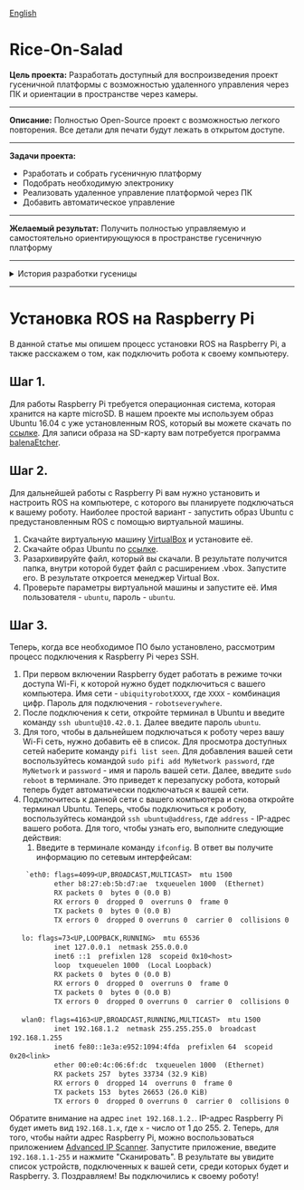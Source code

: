 [English](README_EN.md)
# Rice-On-Salad
**Цель проекта:**
    Разработать доступный для воспроизведения проект гусеничной платформы с возможностью удаленного управления через ПК и ориентации в пространстве через камеры.
****
**Описание:**
    Полностью Open-Source проект с возможностью легкого повторения. Все детали для печати будут лежать в открытом доступе. 
****
**Задачи проекта:**
 - Рзработать и собрать гусеничную платформу
 - Подобрать необходимую электронику
 - Реализовать удаленное управление платформой через ПК
 - Добавить автоматическое управление
****
**Желаемый результат:**
    Получить полностью управляемую и самостоятельно ориентирующуюся в пространстве гусеничную платформу
***
<details>
    <summary>История разработки гусеницы</summary>
    <p>Начальная задача: придумать оптимальные гусеницы для робоплатформы.</p>
    <p>Основные параметры: ширина гусеницы, расстояние между центрами вращения траков.</p>
    <p>Если касаемо ширины трака все было довольно однозначно: берем среднее соотношение ширины траков и корпуса у вездеходов средней весовой категории, что составило 0.67 (сумма ширины траков к ширине корпуса без учета траков), то есть при заданной ширине 150 мм ширина каждого трака составила 50 мм.</p>
    <p>Длина трака подбиралась под диаметр ведущего колеса, в чем очень помог Советский учебник по расчету гусеничных шасси. (“Расчет и конструирование гусеничных машин Н.А. Носова издательство “Машиностроение” Ленинград 1972”)</p>
    <p>После определения параметров пришло время определиться с зацеплением.</p>
    <p>В первом прототипе использовалось захождение 2 в 3 ушка, однако от этого было решено отказаться из-за большого масштаба и недостаточного разрешения FDM 3D печати.</p>
    <p>Вторым прототипом было зацепление 1 в 2 ушка, которое и было выбрано для дальнейшей работы. </p>
    <p>Кроме того, был переработан паз для зацепления с ведущим катком. </p>
    <p>Для первой версии были использованы квадратные окна, повторяющие профиль зуба в серединном сечении, которые не обеспечивали достаточного захождения зацепного зуба на колесе в трак, а так же обеспечивали слишком малый контакт зацепления, что могло привести к прокручиванию и разуванию гусеницы.</p>
    <p>Для второго прототипа были выбраны торчащие по бокам гусеницы штыри, которые размещались в полость между зубцами колеса, что обеспечивает отличный контакт и хорошее вхождение в зацепление. Таким образом, 2 версия уже является хорошим траком из-за легкости, прочности, воспроизводимости на FDM принтере и зацепляемости проволкой от 0.8 до 1.2 мм в диаметре.</p>
    <p>К 3-м тракам 2-й версии было напечатано 24 трака 3-й версии для оценки соединений на большом количестве траков, а так же ощей гибкости и упругости гусеничного полотна.</p>
    <p>Дальнейшие изменения трака лишь вносили небольшие коррективы. Третий прототип немногим отличается от второго. Было добавлено 2 отверстия в траке, которые в дальнейшем позволят дооснащать гусеничное полотно различными грунтозацепами, повышая приспособленность гусеницы под различные условия без необходимости изготовления новой.</p>
    <p>Четвертой и финальной версией был закрыт вопрос с препятствованием разуванию и оптимальному взаимодействию с опорными катками. Было добавлено два зуба толщиной по 1.5 мм на расстоянии 19 мм, что при печати из PETG пластика обеспечивает достаточную прочность для сопротивления к поперечным нагрузкам и размещению и прокатыванию между ними опорного катка шириной 18.8 мм.</p>
    
![Prototype 1](images/proto-1.jpg)
![Prototype 2&3](images/proto-2-3.jpg)
![Prototype 4](images/proto-4.jpg)
</details>

***
# Установка ROS на Raspberry Pi
В данной статье мы опишем процесс установки ROS на Raspberry Pi, а также расскажем о том, как подключить робота к своему компьютеру.

## Шаг 1.
Для работы Raspberry Pi требуется операционная система, которая хранится на карте microSD. В нашем проекте мы используем образ Ubuntu 16.04 с уже установленным ROS, который вы можете скачать по [ссылке](https://downloads.ubiquityrobotics.com/pi.html). Для записи образа на SD-карту вам потребуется программа [balenaEtcher](https://www.balena.io/etcher/).

## Шаг 2.
Для дальнейшей работы с Raspberry Pi вам нужно установить и настроить ROS на компьютере, с которого вы планируете подключаться к вашему роботу. Наиболее простой вариант - запустить образ Ubuntu с предустановленным ROS с помощью виртуальной машины.
1. Скачайте виртуальную машину [VirtualBox](https://www.virtualbox.org/wiki/Downloads) и установите её.
2. Скачайте образ Ubuntu по [ссылке](https://downloads.ubiquityrobotics.com/vm.html).
3. Разархивируйте файл, который вы скачали. В результате получится папка, внутри которой будет файл с расширением .vbox. Запустите его. В результате откроется менеджер Virtual Box.
4. Проверьте параметры виртуальной машины и запустите её. Имя пользователя - `ubuntu`, пароль - `ubuntu`.

## Шаг 3.
Теперь, когда все необходимое ПО было установлено, рассмотрим процесс подключения к Raspberry Pi через SSH.
1. При первом включении Raspberry будет работать в режиме точки доступа Wi-Fi, к которой нужно будет подключиться с вашего компьютера. Имя сети - `ubiquityrobotXXXX`, где `XXXX` - комбинация цифр. Пароль для подключения - `robotseverywhere`.
2. После подключения к сети, откройте терминал в Ubuntu и введите команду `ssh ubuntu@10.42.0.1`. Далее введите пароль `ubuntu`.
3. Для того, чтобы в дальнейшем подключаться к роботу через вашу Wi-Fi сеть, нужно добавить её в список. Для просмотра доступных сетей наберите команду `pifi list seen`. Для добавления вашей сети воспользуйтесь командой `sudo pifi add MyNetwork password`, где `MyNetwork` и `password` - имя и пароль вашей сети. Далее, введите `sudo reboot` в терминале. Это приведет к перезапуску робота, который теперь будет автоматически подключаться к вашей сети.
4. Подключитесь к данной сети с вашего компьютера и снова откройте терминал Ubuntu. Теперь, чтобы подключиться к роботу, воспользуйтесь командой `ssh ubuntu@address`, где `address` - IP-адрес вашего робота. Для того, чтобы узнать его, выполните следующие действия:
   1. Введите в терминале команду `ifconfig`. В ответ вы получите информацию по сетевым интерфейсам:
```
    `eth0: flags=4099<UP,BROADCAST,MULTICAST>  mtu 1500
           ether b8:27:eb:5b:d7:ae  txqueuelen 1000  (Ethernet)
           RX packets 0  bytes 0 (0.0 B)
           RX errors 0  dropped 0  overruns 0  frame 0
           TX packets 0  bytes 0 (0.0 B)
           TX errors 0  dropped 0 overruns 0  carrier 0  collisions 0

   lo: flags=73<UP,LOOPBACK,RUNNING>  mtu 65536
           inet 127.0.0.1  netmask 255.0.0.0
           inet6 ::1  prefixlen 128  scopeid 0x10<host>
           loop  txqueuelen 1000  (Local Loopback)
           RX packets 0  bytes 0 (0.0 B)
           RX errors 0  dropped 0  overruns 0  frame 0
           TX packets 0  bytes 0 (0.0 B)
           TX errors 0  dropped 0 overruns 0  carrier 0  collisions 0

   wlan0: flags=4163<UP,BROADCAST,RUNNING,MULTICAST>  mtu 1500
           inet 192.168.1.2  netmask 255.255.255.0  broadcast 192.168.1.255
           inet6 fe80::1e3a:e952:1094:4fda  prefixlen 64  scopeid 0x20<link>
           ether 00:e0:4c:06:6f:dc  txqueuelen 1000  (Ethernet)
           RX packets 257  bytes 33734 (32.9 KiB)
           RX errors 0  dropped 14  overruns 0  frame 0
           TX packets 153  bytes 26653 (26.0 KiB)
           TX errors 0  dropped 0 overruns 0  carrier 0  collisions 0
```           
Обратите внимание на адрес `inet 192.168.1.2.`. IP-адрес Raspberry Pi будет иметь вид `192.168.1.x`, где `x` - число от 1 до 255.
   2. Теперь, для того, чтобы найти адрес Raspberry Pi, можно воспользоваться приложением [Advanced IP Scanner](https://www.advanced-ip-scanner.com). Запустите приложение, введите `192.168.1.1-255` и нажмите "Сканировать". В результате вы увидите список устройств, подключенных к вашей сети, среди которых будет и Raspberry.
3. Поздравляем! Вы подключились к своему роботу!